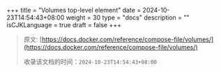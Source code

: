+++
title = "Volumes top-level element"
date = 2024-10-23T14:54:43+08:00
weight = 30
type = "docs"
description = ""
isCJKLanguage = true
draft = false
+++

> 原文: [https://docs.docker.com/reference/compose-file/volumes/](https://docs.docker.com/reference/compose-file/volumes/)
>
> 收录该文档的时间：`2024-10-23T14:54:43+08:00`
